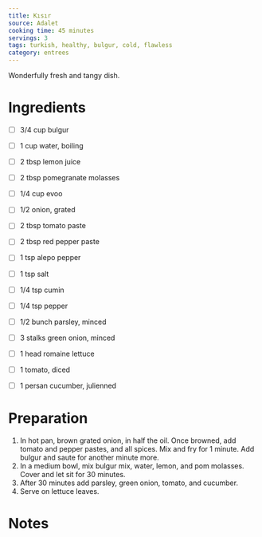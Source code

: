 ```yaml
---
title: Kısır
source: Adalet
cooking time: 45 minutes
servings: 3
tags: turkish, healthy, bulgur, cold, flawless
category: entrees
---
```


Wonderfully fresh and tangy dish. 

Ingredients
===========

* [ ] 3/4 cup bulgur
* [ ] 1 cup water, boiling
* [ ] 2 tbsp lemon juice
* [ ] 2 tbsp pomegranate molasses
* [ ] 1/4 cup evoo
* [ ] 1/2 onion, grated
* [ ] 2 tbsp tomato paste
* [ ] 2 tbsp red pepper paste
* [ ] 1 tsp alepo pepper
* [ ] 1 tsp salt
* [ ] 1/4 tsp cumin
* [ ] 1/4 tsp pepper 
* [ ] 1/2 bunch parsley, minced
* [ ] 3 stalks green onion, minced

* [ ] 1 head romaine lettuce
* [ ] 1 tomato, diced
* [ ] 1 persan cucumber, julienned


Preparation
===========
1. In hot pan, brown grated onion, in half the oil. Once browned, add tomato and pepper pastes, and all spices. Mix and fry for 1 minute. Add bulgur and saute for another minute more.
2. In a medium bowl, mix bulgur mix, water, lemon, and pom molasses. Cover and let sit for 30 minutes.
3. After 30 minutes add parsley, green onion, tomato, and cucumber. 
4. Serve on lettuce leaves.

Notes
=====
